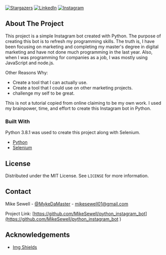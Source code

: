 
<!-- PROJECT SHIELDS -->
<!--
*** I'm using markdown "reference style" links for readability.
*** Reference links are enclosed in brackets [ ] instead of parentheses ( ).
*** See the bottom of this document for the declaration of the reference variables
*** for contributors-url, forks-url, etc. This is an optional, concise syntax you may use.
*** https://www.markdownguide.org/basic-syntax/#reference-style-links
-->
[![Stargazers][stars-shield]][stars-url]
[![LinkedIn][linkedin-shield]][linkedin-url]
[![Instagram][instagram-shield]][instagram-url]





<!-- ABOUT THE PROJECT -->
## About The Project

This project is a simple Instagram bot created with Python. The purpose of creating this bot is to refresh my programming skills. The truth is, I have been focusing on marketing and completing my master's degree in digital marketing and have not done much programming in the last year. Also, when I was programming for companies as a job, I was mostly using JavaScript and node.js. 

Other Reasons Why:
* Create a tool that I can actually use.
* Create a tool that I could use on other marketing projects.
* challenge my self to be great.

This is not a tutorial copied from online claiming to be my own work. I used my brainpower, time, and effort to create this Instagram bot in Python.

### Built With
Python 3.8.1 was used to create this project along with Selenium.

* [Python](https://python.org/.com)
* [Selenium](https://selenium.dev/)


<!-- LICENSE -->
## License

Distributed under the MIT License. See `LICENSE` for more information.


 
<!-- CONTACT -->
## Contact

Mike Sewell - [@MykeDaMaster](https://twitter.com/MykeDaMaster) - mikesewell01@gmail.com


Project Link: [https://github.com/MikeSewell/python_instagram_bot](https://github.com/MikeSewell/python_instagram_bot )



<!-- ACKNOWLEDGEMENTS -->
## Acknowledgements
* [Img Shields](https://shields.io)






<!-- MARKDOWN LINKS & IMAGES -->
<!-- https://www.markdownguide.org/basic-syntax/#reference-style-links -->
[stars-shield]: https://img.shields.io/github/stars/othneildrew/Best-README-Template.svg?style=flat-square
[stars-url]: https://github.com/MikeSewell/python_instagram_bot/stargazers
[linkedin-shield]: https://img.shields.io/badge/-LinkedIn-black.svg?style=flat-square&logo=linkedin&colorB=555
[linkedin-url]: https://linkedin.com/in/mikesewell-
[instagram-shield]: https://img.shields.io/badge/-Instagram-black.svg?style=flat-square&logo=instagram&colorB=000
[instagram-url]: https://www.instagram.com/mykedamastermind/
